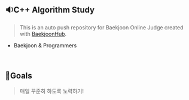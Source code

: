 ## 🔉C++ Algorithm Study
> This is an auto push repository for Baekjoon Online Judge created with [BaekjoonHub](https://github.com/BaekjoonHub/BaekjoonHub).
- Baekjoon & Programmers
</br>

## 🎯Goals
> 매일 꾸준히 하도록 노력하기!
